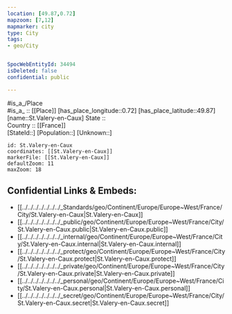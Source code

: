 ```yaml
---
location: [49.87,0.72] 
mapzoom: [7,12] 
mapmarker: city 
type: City
tags:
- geo/City


SpocWebEntityId: 34494
isDeleted: false
confidential: public

---
```

#is_a_/Place  
#is_a_ :: [[Place]] 
[has_place_longitude::0.72] 
[has_place_latitude::49.87] 
[name::St.Valery-en-Caux] 
State ::  
Country :: [[France]]  
[StateId::] 
[Population::] 
[Unknown::] 


```leaflet
id: St.Valery-en-Caux
coordinates: [[St.Valery-en-Caux]] 
markerFile: [[St.Valery-en-Caux]] 
defaultZoom: 11 
maxZoom: 18
```


## Confidential Links & Embeds: 
- [[../../../../../../../_Standards/geo/Continent/Europe/Europe~West/France/City/St.Valery-en-Caux|St.Valery-en-Caux]] 
- [[../../../../../../../_public/geo/Continent/Europe/Europe~West/France/City/St.Valery-en-Caux.public|St.Valery-en-Caux.public]] 
- [[../../../../../../../_internal/geo/Continent/Europe/Europe~West/France/City/St.Valery-en-Caux.internal|St.Valery-en-Caux.internal]] 
- [[../../../../../../../_protect/geo/Continent/Europe/Europe~West/France/City/St.Valery-en-Caux.protect|St.Valery-en-Caux.protect]] 
- [[../../../../../../../_private/geo/Continent/Europe/Europe~West/France/City/St.Valery-en-Caux.private|St.Valery-en-Caux.private]] 
- [[../../../../../../../_personal/geo/Continent/Europe/Europe~West/France/City/St.Valery-en-Caux.personal|St.Valery-en-Caux.personal]] 
- [[../../../../../../../_secret/geo/Continent/Europe/Europe~West/France/City/St.Valery-en-Caux.secret|St.Valery-en-Caux.secret]] 
